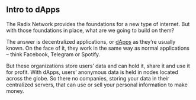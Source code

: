 ## Intro to dApps

The Radix Network provides the foundations for a new type of internet. But with those foundations in place, what are we going to build on them?

The answer is decentralized applications, or [dApps](?glossaryAnchor=dApps) as they’re usually known. On the face of it, they work in the same way as normal applications – think Facebook, Telegram or Spotify.

But these organizations store users’ data and can hold it, share it and use it for profit. With dApps, users’ anonymous data is held in nodes located across the globe. So there no companies, storing your data in their centralized servers, that can use or sell your personal information to make money.
